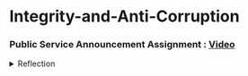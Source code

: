 # Integrity-and-Anti-Corruption


### Public Service Announcement Assignment : [Video](https://www.youtube.com/watch?v=p-49gPpemaQ)

<details>
<summary>Reflection</summary>
Learned about integrity and anti-corruption is so important. That made me realise how important it is to act properly and honestly. Moreover, I was aware of everything that corruption can do to individuals and groups.I learned how to confront injustice and to always choose integrity from this course.It was a valuable lesson that I will apply to anything that I do.
</details>
